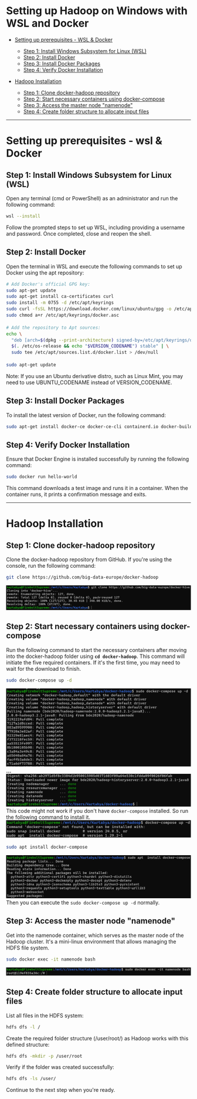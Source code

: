 # Setting up Hadoop on Windows with WSL and Docker

- [Setting up prerequisites - WSL & Docker](#setting-up-prerequisites---wsl--docker)
  - [Step 1: Install Windows Subsystem for Linux (WSL)](#step-1-install-windows-subsystem-for-linux-wsl)
  - [Step 2: Install Docker](#step-2-install-docker)
  - [Step 3: Install Docker Packages](#step-3-install-docker-packages)
  - [Step 4: Verify Docker Installation](#step-4-verify-docker-installation)

- [Hadoop Installation](#hadoop-installation)
  - [Step 1: Clone docker-hadoop repository](#step-1-clone-docker-hadoop-repository)
  - [Step 2: Start necessary containers using docker-compose](#step-2-start-necessary-containers-using-docker-compose)
  - [Step 3: Access the master node "namenode"](#step-3-access-the-master-node-namenode)
  - [Step 4: Create folder structure to allocate input files](#step-4-create-folder-structure-to-allocate-input-files)

---

# Setting up prerequisites - wsl & Docker 

## Step 1: Install Windows Subsystem for Linux (WSL)

Open any terminal (cmd or PowerShell) as an administrator and run the following command:

```bash
wsl --install
```

Follow the prompted steps to set up WSL, including providing a username and password. Once completed, close and reopen the shell.

## Step 2: Install Docker

Open the terminal in WSL and execute the following commands to set up Docker using the apt repository:

```bash
# Add Docker's official GPG key:
sudo apt-get update
sudo apt-get install ca-certificates curl
sudo install -m 0755 -d /etc/apt/keyrings
sudo curl -fsSL https://download.docker.com/linux/ubuntu/gpg -o /etc/apt/keyrings/docker.asc
sudo chmod a+r /etc/apt/keyrings/docker.asc

# Add the repository to Apt sources:
echo \
  "deb [arch=$(dpkg --print-architecture) signed-by=/etc/apt/keyrings/docker.asc] https://download.docker.com/linux/ubuntu \
  $(. /etc/os-release && echo "$VERSION_CODENAME") stable" | \
  sudo tee /etc/apt/sources.list.d/docker.list > /dev/null

sudo apt-get update
```

Note: If you use an Ubuntu derivative distro, such as Linux Mint, you may need to use UBUNTU_CODENAME instead of VERSION_CODENAME.

## Step 3: Install Docker Packages

To install the latest version of Docker, run the following command:

```bash
sudo apt-get install docker-ce docker-ce-cli containerd.io docker-buildx-plugin docker-compose-plugin
```

## Step 4: Verify Docker Installation

Ensure that Docker Engine is installed successfully by running the following command:

```bash
sudo docker run hello-world
```

This command downloads a test image and runs it in a container. When the container runs, it prints a confirmation message and exits.

---

# Hadoop Installation

## Step 1: Clone docker-hadoop repository

Clone the docker-hadoop repository from GitHub. If you're using the console, run the following command:

```bash
git clone https://github.com/big-data-europe/docker-hadoop
```
![git clone](https://github.com/kartabyakrishna/KartabyaKrishna/blob/main/Assets/setup-Windows/gitclone.png)

## Step 2: Start necessary containers using docker-compose

Run the following command to start the necessary containers after moving into the docker-hadoop folder using **`cd docker-hadoop`**. This command will initiate the five required containers. If it's the first time, you may need to wait for the download to finish.

```bash
sudo docker-compose up -d
```
![sudo docker-compose up -d](https://github.com/kartabyakrishna/KartabyaKrishna/blob/main/Assets/setup-Windows/sudo%20docker-compose%20up%20-d.png)
**...**
![creating nodes](https://github.com/kartabyakrishna/KartabyaKrishna/blob/main/Assets/setup-Windows/Screenshot%202024-03-05%20211209.png)
This code might not work if you don't have `docker-compose` installed. So run the following command to install it.
![docker compose not found](https://github.com/kartabyakrishna/KartabyaKrishna/blob/main/Assets/setup-Windows/Screenshot%202024-03-05%20210907.png)
```bash
sudo apt install docker-compose
```
![sudo apt install docker-compose](https://github.com/kartabyakrishna/KartabyaKrishna/blob/main/Assets/setup-Windows/sudo%20apt%20install%20docker-compose.png)
Then you can execute the `sudo docker-compose up -d` normally.

## Step 3: Access the master node "namenode"

Get into the namenode container, which serves as the master node of the Hadoop cluster. It's a mini-linux environment that allows managing the HDFS file system.

```bash
sudo docker exec -it namenode bash
```

![sudo docker exec -it namenode bash](https://github.com/kartabyakrishna/KartabyaKrishna/blob/main/Assets/setup-Windows/sudo%20docker%20exec%20-it%20namenode%20bash.png)

## Step 4: Create folder structure to allocate input files

List all files in the HDFS system:

```bash
hdfs dfs -l /
```

Create the required folder structure (/user/root/) as Hadoop works with this defined structure:

```bash
hdfs dfs -mkdir -p /user/root
```

Verify if the folder was created successfully:

```bash
hdfs dfs -ls /user/
```

Continue to the next step when you're ready.
